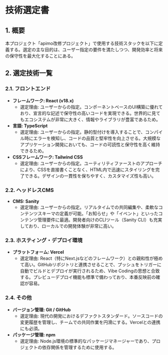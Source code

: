 # 技術選定書

## 1. 概要
本プロジェクト「apimo改修プロジェクト」で使用する技術スタックを以下に定義する。選定の主な目的は、ユーザー指定の要件を満たしつつ、開発効率と将来の保守性を最大化することにある。

## 2. 選定技術一覧

### 2.1. フロントエンド
- **フレームワーク: React (v18.x)**
  - 選定理由: ユーザーからの指定。コンポーネントベースのUI構築に優れており、宣言的な記述で保守性の高いコードを実現できる。世界的に見てもエコシステムが非常に大きく、情報やライブラリが豊富であるため。
- **言語: TypeScript**
  - 選定理由: ユーザーからの指定。静的型付けを導入することで、コンパイル時にエラーを検知し、コードの品質と堅牢性を向上させる。大規模なアプリケーション開発においても、コードの可読性と保守性を高く維持できるため。
- **CSSフレームワーク: Tailwind CSS**
  - 選定理由: ユーザーからの指定。ユーティリティファーストのアプローチにより、CSSを直接書くことなく、HTML内で迅速にスタイリングを完了できる。デザインの一貫性を保ちやすく、カスタマイズ性も高い。

### 2.2. ヘッドレスCMS
- **CMS: Sanity**
  - 選定理由: ユーザーからの指定。リアルタイムでの共同編集や、柔軟なコンテンツスキーマの定義が可能。「お知らせ」や「イベント」といったコンテンツ管理要件に最適。開発者向けのCLIツール（Sanity CLI）も充実しており、ローカルでの開発体験が非常に高い。

### 2.3. ホスティング・デプロイ環境
- **プラットフォーム: Vercel**
  - 選定理由: React（特にNext.jsなどのフレームワーク）との親和性が極めて高い。GitHubリポジトリと連携させることで、プッシュをトリガーに自動でビルドとデプロイが実行されるため、Vibe Codingの思想と合致する。プレビューデプロイ機能も標準で備わっており、本番反映前の確認が容易。

### 2.4. その他
- **バージョン管理: Git / GitHub**
  - 選定理由: 現代の開発におけるデファクトスタンダード。ソースコードの変更履歴を管理し、チームでの共同作業を円滑にする。Vercelとの連携にも必須。
- **パッケージ管理: npm**
  - 選定理由: Node.js環境の標準的なパッケージマネージャーであり、プロジェクトの依存関係を管理するために使用する。